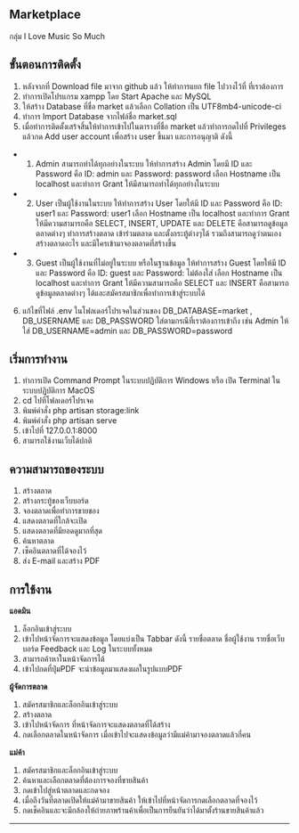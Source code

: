 ## Marketplace 
กลุ่ม I Love Music So Much

## ขั้นตอนการติดตั้ง
1. หลังจากที่ Download file มาจาก github แล้ว ให้ทำการแยก file ไปวางไว้ที่ ที่เราต้องการ 
2. ทำการเปิดโปรแกรม xampp โดย Start Apache และ MySQL
3. ให้สร้าง Database ที่ชื่อ market แล้วเลือก Collation เป็น UTF8mb4-unicode-ci
4. ทำการ Import Database จากไฟล์ชื่อ market.sql
5. เมื่อทำการติดตั้งเสร้จสิ้นให้ทำการเข้าไปในตารางที่ชื่อ market แล้วทำการกดไปที่ Privileges แล้วกด Add user account เพื่อสร้าง user ขึ้นมา และการอนุญาติ ดังนี้
- 1. Admin สามารถทำได้ทุกอย่างในระบบ ให้ทำการสร้าง Admin โดยมี ID และ Password คือ ID: admin และ Password: password เลือก Hostname เป็น localhost และทำการ Grant ให้มีสามารถทำได้ทุกอย่างในระบบ
- 2. User เป็นผู้ใช้งานในระบบ ให้ทำการสร้าง User โดยให้มี ID และ Password คือ ID: user1 และ Password: user1 เลือก Hostname เป็น localhost และทำการ Grant ให้มีความสามารถคือ SELECT, INSERT, UPDATE และ DELETE คือสามารถดูข้อมูลตลาดต่างๆ ทำการสร้างตลาด เข้าร่วมตลาด และตั้งกระทู้ต่างๆได้ รวมถึงสามารถดูว่าตนเองสร้างตลาดอะไร และมีใครเข้ามาจองตลาดที่สร้างขึ้น
- 3. Guest เป็นผู้ใช้งานที่ไม่อยู่ในระบบ หรือในฐานข้อมูล ให้ทำการสร้าง Guest โดยให้มี ID และ Password คือ ID: guest และ Password: ไม่ต้องใส่ เลือก Hostname เป็น localhost และทำการ Grant ให้มีความสามารถคือ SELECT และ INSERT คือสามารถดูข้อมูลตลาดต่างๆ ได้และสมัครสมาชิกเพื่อทำการเข้าสู่ระบบได้
6. แก้ไขที่ไฟล์ .env ในโฟลเดอร์โปรเจคในส่วนของ DB_DATABASE=market , DB_USERNAME และ DB_PASSWORD ใส่ตามกรณีที่เราต้องการเข้าถึง เช่น  Admin ให้ใส่ DB_USERNAME=admin และ DB_PASSWORD=password

## เริ่มการทำงาน
1. ทำการเปิด Command Prompt ในระบบปฏิบัติการ Windows หรือ เปิด Terminal ในระบบปฏิบัติการ MacOS
2. cd ไปที่โฟลเดอร์โปรเจค
3. พิมพ์คำสั่ง php artisan storage:link
4. พิมพ์คำสั่ง php artisan serve
5. เข้าไปที่ 127.0.0.1:8000
6. สามารถใช้งานเว็บได้ปกติ

## ความสามารถของระบบ
1. สร้างตลาด
2. สร้างกระทู้ของเว็บบอร์ด
3. จองตลาดเพื่อทำการขายของ
4. แสดงตลาดที่ใกล้จะเปิด
5. แสดงตลาดที่มียอดดูมากที่สุด
6. ค้นหาตลาด
7. เช็คอินตลาดที่ได้จองไว้
8. ส่ง E-mail และสร้าง PDF

## การใช้งาน
**แอดมิน**
1. ล็อกอินเข้าสู่ระบบ
2. เข้าไปหน้าจัดการจะแสดงข้อมูล โดยแบ่งเป็น Tabbar ดังนี้ รายชื่อตลาด ชื่อผู้ใช้งาน รายชื่อเว็บบอร์ด Feedback และ Log ในระบบทั้งหมด
3. สามารถค้าหาในหน้าจัดการได้
4. เข้าไปกดที่ปุ่มPDF จะนำข้อมูลมาแสดงผลในรูปแบบPDF

**ผู้จัดการตลาด**
1. สมัครสมาชิกและล็อกอินเข้าสู่ระบบ
2. สร้างตลาด
3. เข้าไปหน้าจัดการ ที่หน้าจัดการจะแสดงตลาดที่ได้สร้าง
4. กดเลือกตลาดในหน้าจัดการ เมื่อเข้าไปจะแสดงข้อมูลว่ามีแม่ค้ามาจองตลาดแล้วกี่คน

**แม่ค้า**
1. สมัครสมาชิกและล็อกอินเข้าสู่ระบบ
2. ค้นหาและเลือกตลาดที่ต้องการจองที่ขายสินค้า
3. กดเข้าไปสู่หน้าตลาดและกดจอง
4. เมื่อถึงวันที่ตลาดเปิดให้แม่ค้ามาขายสินค้า ให้เข้าไปที่หน้าจัดการกดเลือกตลาดที่จองไว้
5. กดเช็คอินและจะมีกล้องให้ถ่ายภาพร้านค้าเพื่อเป็นการยืนยันว่าได้มาตั้งร้านขายสินค้าแล้ว

----------
